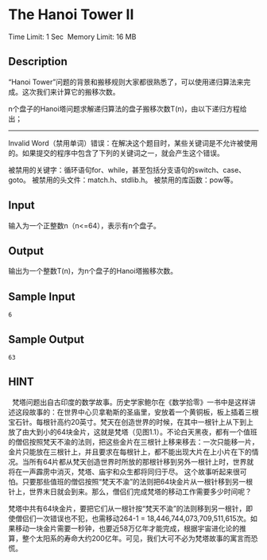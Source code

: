 # The Hanoi Tower II
Time Limit: 1 Sec  Memory Limit: 16 MB


## Description
“Hanoi Tower”问题的背景和搬移规则大家都很熟悉了，可以使用递归算法来完成。这次我们来计算它的搬移次数。

n个盘子的Hanoi塔问题求解递归算法的盘子搬移次数T(n)，由以下递归方程给出；




-----------------------------------------------------------------------------

Invalid Word（禁用单词）错误：在解决这个题目时，某些关键词是不允许被使用的。如果提交的程序中包含了下列的关键词之一，就会产生这个错误。

被禁用的关键字：循环语句for、while，甚至包括分支语句的switch、case、goto。
被禁用的头文件：match.h、stdlib.h。
被禁用的库函数：pow等。



## Input
输入为一个正整数n（n<=64），表示有n个盘子。



## Output
输出为一个整数T(n)，为n个盘子的Hanoi塔搬移次数。


## Sample Input
```
6
```
## Sample Output
```
63

```

## HINT
  梵塔问题出自古印度的数学故事。历史学家鲍尔在《数学拾零》一书中是这样讲述这段故事的：在世界中心贝拿勒斯的圣庙里，安放着一个黄铜板，板上插着三根宝石针。每根针高约20英寸。梵天在创造世界的时候，在其中一根针上从下到上放了由大到小的64块金片，这就是梵塔（见图1.1）。不论白天黑夜，都有一个值班的僧侣按照梵天不渝的法则，把这些金片在三根针上移来移去：一次只能移一片，金片只能放在三根针上，并且要求在每根针上，都不能出现大片在上小片在下的情况。当所有64片都从梵天创造世界时所放的那根针移到另外一根针上时，世界就将在一声霹雳中消灭，梵塔、庙宇和众生都将同归于尽。
这个故事听起来很可怕。只要那些值班的僧侣按照“梵天不渝”的法则把64块金片从一根针移到另一根针上，世界末日就会到来。那么，僧侣们完成梵塔的移动工作需要多少时间呢？

梵塔中共有64块金片，要把它们从一根针按“梵天不渝”的法则移到另一根针，即使僧侣们一次错误也不犯，也需移动264-1 = 18,446,744,073,709,511,615次。如果移动一块金片需要一秒钟，也要近58万亿年才能完成，根据宇宙进化论的推算，整个太阳系的寿命大约200亿年。可见，我们大可不必为梵塔故事的寓言而恐慌。